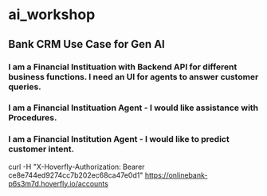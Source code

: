 # ai_workshop

## Bank CRM Use Case for Gen AI

### I am a Financial Instituation with Backend API for different business functions. I need an UI for agents to answer customer queries.


### I am a Financial Instituation Agent - I would like assistance with Procedures.

### I am a Financial Institution Agent - I would like to predict customer intent.





curl -H "X-Hoverfly-Authorization: Bearer ce8e744ed9274cc7b202ec68ca47e0d1" https://onlinebank-p6s3m7d.hoverfly.io/accounts


